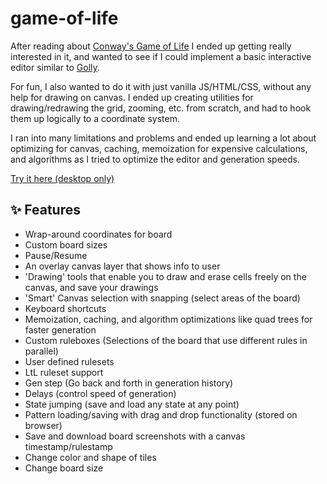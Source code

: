 # game-of-life
After reading about [Conway's Game of Life](https://en.wikipedia.org/wiki/Conway%27s_Game_of_Life) I ended up getting really interested in it, and wanted to see if I could implement a basic interactive editor similar to [Golly](https://golly.sourceforge.io/webapp/golly.html). 

For fun, I also wanted to do it with just vanilla JS/HTML/CSS, without any help for drawing on canvas. I ended up creating utilities for drawing/redrawing the grid, zooming, etc. from scratch, and had to hook them up logically to a coordinate system.

I ran into many limitations and problems and ended up learning a lot about optimizing for canvas, caching, memoization for expensive calculations, and algorithms as I tried to optimize the editor and generation speeds.

[Try it here (desktop only)](https://osama-brimo.github.io/GOL/)

## ✨ Features
- Wrap-around coordinates for board
- Custom board sizes
- Pause/Resume
- An overlay canvas layer that shows info to user
- 'Drawing' tools that enable you to draw and erase cells freely on the canvas, and save your drawings
- 'Smart' Canvas selection with snapping (select areas of the board)
- Keyboard shortcuts
- Memoization, caching, and algorithm optimizations like quad trees for faster generation
- Custom ruleboxes (Selections of the board that use different rules in parallel)
- User defined rulesets
- LtL ruleset support
- Gen step (Go back and forth in generation history)
- Delays (control speed of generation)
- State jumping (save and load any state at any point)
- Pattern loading/saving with drag and drop functionality (stored on browser)
- Save and download board screenshots with a canvas timestamp/rulestamp
- Change color and shape of tiles
- Change board size
